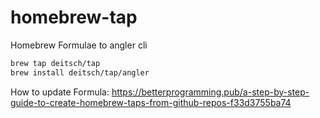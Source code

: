 # homebrew-tap

Homebrew Formulae to angler cli

```sh
brew tap deitsch/tap
brew install deitsch/tap/angler
```

How to update Formula: 
https://betterprogramming.pub/a-step-by-step-guide-to-create-homebrew-taps-from-github-repos-f33d3755ba74
